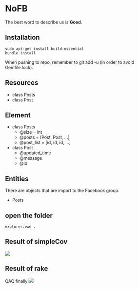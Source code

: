 # NoFB
The best word to describe us is **Good**.

## Installation
```bash=
sudo apt-get install build-essential
bundle install
```
When pushing to repo, remember to git add -u (in order to avoid Gemfile.lock).

## Resources
- class Posts
- class Post 

## Element
- class Posts
  * @size = int
  * @posts = [Post, Post, ...]
  * @post_list = [id, id, id, ...]
- class Post 
  * @updated_time
  * @message
  * @id

## Entities
There are objects that are import  to the Facebook group.
* Posts

## open the folder
```explorer.exe .```

## Result of simpleCov
![](https://i.imgur.com/r7acmhR.png)

## Result of rake
QAQ finally
![](https://i.imgur.com/VYJDtX6.png)